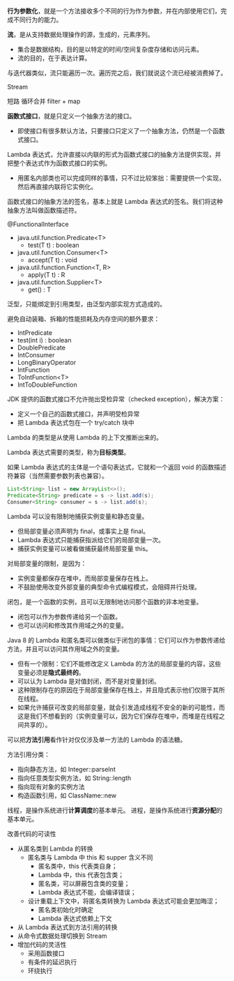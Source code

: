 
**行为参数化**，就是一个方法接收多个不同的行为作为参数，并在内部使用它们，完成不同行为的能力。

**流**，是从支持数据处理操作的源，生成的，元素序列。

- 集合是数据结构，目的是以特定的时间/空间复杂度存储和访问元素。
- 流的目的，在于表达计算。

与迭代器类似，流只能遍历一次。遍历完之后，我们就说这个流已经被消费掉了。

Stream 

短路
循环合并 filter + map

**函数式接口**，就是只定义一个抽象方法的接口。

- 即使接口有很多默认方法，只要接口只定义了一个抽象方法，仍然是一个函数式接口。

Lambda 表达式，允许直接以内联的形式为函数式接口的抽象方法提供实现，并把整个表达式作为函数式接口的实例。

- 用匿名内部类也可以完成同样的事情，只不过比较笨拙：需要提供一个实现，然后再直接内联将它实例化。

函数式接口的抽象方法的签名，基本上就是 Lambda 表达式的签名。我们将这种抽象方法叫做函数描述符。

@FunctionalInterface

- java.util.function.Predicate\<T>
  - test(T t) : boolean
- java.util.function.Consumer\<T>
  - accept(T t) : void
- java.util.function.Function\<T, R>
  - apply(T t) : R
- java.util.function.Supplier\<T>
  - get() : T

泛型，只能绑定到引用类型，由泛型内部实现方式造成的。

避免自动装箱、拆箱的性能损耗及内存空间的额外要求：

- IntPredicate
- test(int i) : boolean
- DoublePredicate 
- IntConsumer
- LongBinaryOperator
- IntFunction
- ToIntFunction\<T>
- IntToDoubleFunction

JDK 提供的函数式接口不允许抛出受检异常（checked exception），解决方案：

- 定义一个自己的函数式接口，并声明受检异常
- 把 Lambda 表达式包在一个 try/catch 块中



Lambda 的类型是从使用 Lambda 的上下文推断出来的。

Lambda 表达式需要的类型，称为**目标类型**。

如果 Lambda 表达式的主体是一个语句表达式，它就和一个返回 void 的函数描述符兼容（当然需要参数列表也兼容）。

```java
List<String> list = new ArrayList<>();
Predicate<String> predicate = s -> list.add(s);
Consumer<String> consumer = s -> list.add(s);
```

Lambda 可以没有限制地捕获实例变量和静态变量。

- 但局部变量必须声明为 final，或事实上是 final。
- Lambda 表达式只能捕获指派给它们的局部变量一次。
- 捕获实例变量可以被看做捕获最终局部变量 this。

对局部变量的限制，是因为：

- 实例变量都保存在堆中，而局部变量保存在栈上。
- 不鼓励使用改变外部变量的典型命令式编程模式，会阻碍并行处理。

闭包，是一个函数的实例，且可以无限制地访问那个函数的非本地变量。

- 闭包可以作为参数传递给另一个函数。
- 也可以访问和修改其作用域之外的变量。

Java 8 的 Lambda 和匿名类可以做类似于闭包的事情：它们可以作为参数传递给方法，并且可以访问其作用域之外的变量。

- 但有一个限制：它们不能修改定义 Lambda 的方法的局部变量的内容，这些变量必须是**隐式最终的**。
- 可以认为 Lambda 是对值封闭，而不是对变量封闭。
- 这种限制存在的原因在于局部变量保存在栈上，并且隐式表示他们仅限于其所在线程。
- 如果允许捕获可改变的局部变量，就会引发造成线程不安全的新的可能性，而这是我们不想看到的（实例变量可以，因为它们保存在堆中，而堆是在线程之间共享的）。

可以把**方法引用**看作针对仅仅涉及单一方法的 Lambda 的语法糖。

方法引用分类：

- 指向静态方法，如 Integer::parseInt
- 指向任意类型实例方法，如 String::length
- 指向现有对象的实例方法
- 构造函数引用，如 ClassName::new

线程，是操作系统进行**计算调度**的基本单元。
进程，是操作系统进行**资源分配**的基本单元。

改善代码的可读性

- 从匿名类到 Lambda 的转换
    - 匿名类与 Lambda 中 this 和 supper 含义不同
        - 匿名类中，this 代表类自身；
        - Lambda 中，this 代表包含类；
        - 匿名类，可以屏蔽包含类的变量；
        - Lambda 表达式不能，会编译错误；
    - 设计重载上下文中，将匿名类转换为 Lambda 表达式可能会更加晦涩；
        - 匿名类初始化时确定
        - Lambda 表达式依赖上下文
- 从 Lambda 表达式到方法引用的转换
- 从命令式数据处理切换到 Stream
- 增加代码的灵活性
    - 采用函数接口
    - 有条件的延迟执行
    - 环绕执行

